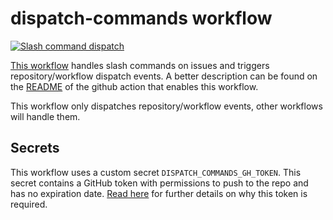 # dispatch-commands workflow

[![Slash command dispatch](https://github.com/edumserrano/dotnet-sdk-extensions/actions/workflows/dispatch-commands.yml/badge.svg)](https://github.com/edumserrano/dotnet-sdk-extensions/actions/workflows/dispatch-commands.yml)

[This workflow](/.github/workflows/dispatch-commands.ymlyml) handles slash commands on issues and triggers repository/workflow dispatch events. A better description can be found on the [README](https://github.com/peter-evans/slash-command-dispatch) of the github action that enables this workflow.

This workflow only dispatches repository/workflow events, other workflows will handle them.

## Secrets

This workflow uses a custom secret `DISPATCH_COMMANDS_GH_TOKEN`. This secret contains a GitHub token with permissions to push to the repo and has no expiration date. [Read here](https://github.com/peter-evans/slash-command-dispatch#token) for further details on why this token is required.

